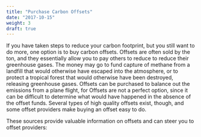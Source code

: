 ```yaml
---
title: "Purchase Carbon Offsets"
date: "2017-10-15"
weight: 3
draft: true
---
```


If you have taken steps to reduce your carbon footprint, but you still want to
do more, one option is to buy carbon offsets.  Offsets are often sold by the
ton, and they essentially allow you to pay others to reduce to reduce their
greenhouse gases.  The money may go to fund capture of methane from a landfill
that would otherwise have escaped into the atmosphere, or to protect a tropical
forest that would otherwise have been destroyed, releasing greenhouse gases.
Offsets can be purchased to balance out the emissions from a plane flight, for
Offsets are not a perfect option, since it can be difficult to determine what
would have happened in the absence of the offset funds. Several types of high
quality offsets exist, though, and some offset providers make buying an offset
easy to do.

These sources provide valuable information on offsets and can steer you to
offset providers:
